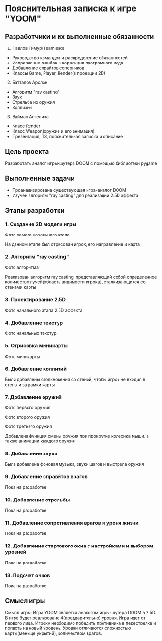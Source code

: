 # Пояснительная записка к игре "YOOM"
## Разработчики и их выполненные обязанности
1. Павлов Тимур(Teamlead)
- Руководство командов и распределение обязанностей
- Исправление ошибок и коррекция програмного кода
- Добавление спрайтов соперников
- Классы Game, Player, Render(в проекции 2D)
2. Батталов Арслан
- Алгоритм "ray casting"
- Звук
- Стрельба из оружия
- Коллизии
3. Вайман Ангелина
- Класс Render
- Класс Weapon(оружие и его анимация)
- Презентация, ТЗ, пояснительная записка и описание
## Цель проекта
Разработать аналог игры-шутера DOOM с помощью библиотеки pygame
## Выполненные задачи
- Проанализирована существующая игра-аналог DOOM
- Изучен алгоритм "ray casting" для реализации 2.5D эффекта
## Этапы разработки
### 1. Создание 2D модели игры

Фото самого начального этапа

На данном этапе был отрисован игрок, его направление и карта
### 2. Алгоритм "ray casting"

Фото алгоритма 

Реализован алгоритм ray casting, представляющий собой определенное количество лучей(область видимости игрока), сталкивающихся со стенами карты
### 3. Проектирование 2.5D

Фото начального этапа 2.5D эффекта

### 4. Добавление текстур

Фото начальных текстур

### 5. Отрисовка миникарты

Фото миникарты

### 6. Добавление коллизий
Были добавлены столкновения со стеной, чтобы игрок не входил в стены и за рамки карты
### 7. Добавление оружий

Фото первого оружия

Фото второго оружия

Фото третьего оружия

Добавлена функция смены оружия при прокрутке колесика мыши, а также анимации каждого оружия
### 8. Добавление звука
Была добавлена фоновая музыка, звуки шагов и выстрела оружия
### 9. Добавление справйтов врагов
Пока на разработке
### 10. Добавление стрельбы
Пока на разработке
### 11. Добавление сопротивления врагов и уроня жизни
Пока на разработке
### 12. Добавление стартового окна с настройками и выбором уровней
Пока на разработке
### 13. Подсчет очков
Пока на разработке
## Смысл игры
Смысл игры:
Игра YOOM является аналогом игры-шутера DOOM в 2.5D. В игре будет реализовано 4(предварительно) уровня. Игра идет от первого лица. Игроку неободимо победить противника в перестрелке и попасть на новый уровень. Уровни отличаются сложностью карты(меньще укрытий), количеством врагов.
